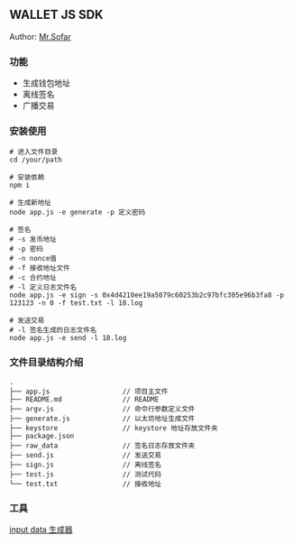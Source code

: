 ## WALLET JS SDK
Author: [Mr.Sofar](http://sofar.top)
### 功能
- 生成钱包地址
- 离线签名
- 广播交易

### 安装使用
```
# 进入文件目录
cd /your/path

# 安装依赖
npm i

# 生成新地址
node app.js -e generate -p 定义密码

# 签名 
# -s 发币地址 
# -p 密码 
# -n nonce值 
# -f 接收地址文件 
# -c 合约地址 
# -l 定义日志文件名
node app.js -e sign -s 0x4d4210ee19a5079c60253b2c97bfc305e96b3fa8 -p 123123 -n 0 -f test.txt -l 18.log

# 发送交易
# -l 签名生成的日志文件名
node app.js -e send -l 18.log

```

### 文件目录结构介绍
```
.
├── app.js                  // 项目主文件
├── README.md               // README
├── argv.js                 // 命令行参数定义文件
├── generate.js             // 以太坊地址生成文件
├── keystore                // keystore 地址存放文件夹
├── package.json  
├── raw_data                // 签名日志存放文件夹
├── send.js                 // 发送交易
├── sign.js                 // 离线签名
├── test.js                 // 测试代码
└── test.txt                // 接收地址
```
### 工具
[input data 生成器](https://abi.hashex.org/)

